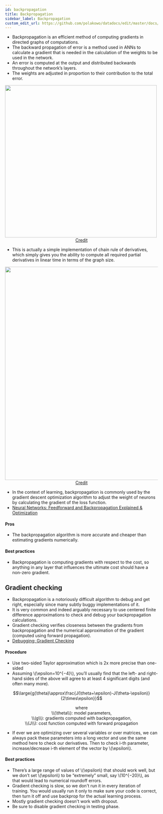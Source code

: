 ```yaml
---
id: backpropagation
title: Backpropagation
sidebar_label: Backpropagation
custom_edit_url: https://github.com/polakowo/datadocs/edit/master/docs/deep-learning/backpropagation.md
---
```


- Backpropagation is an efficient method of computing gradients in directed graphs of computations.
- The backward propagation of error is a method used in ANNs to calculate a gradient that is needed in the calculation of the weights to be used in the network.
- An error is computed at the output and distributed backwards throughout the network’s layers.
- The weights are adjusted in proportion to their contribution to the total error.

<img width=500 src="/datadocs/assets/0*AxqT3EOPEThyRqfK..png"/>
<center><a href="https://towardsdatascience.com/how-to-use-batch-normalization-with-tensorflow-and-tf-keras-to-train-deep-neural-networks-faster-60ba4d054b73" class="credit">Credit</a></center>

- This is actually a simple implementation of chain rule of derivatives, which simply gives you the ability to compute all required partial derivatives in linear time in terms of the graph size.

<img width=700 src="/datadocs/assets/1*q1M7LGiDTirwU-4LcFq7_Q.png"/>
<center><a href="https://kratzert.github.io/2016/02/12/understanding-the-gradient-flow-through-the-batch-normalization-layer.html" class="credit">Credit</a></center>

- In the context of learning, backpropagation is commonly used by the gradient descent optimization algorithm to adjust the weight of neurons by calculating the gradient of the loss function.
- [Neural Networks: Feedforward and Backpropagation Explained & Optimization](https://mlfromscratch.com/neural-networks-explained/#/)

#### Pros

- The backpropagation algorithm is more accurate and cheaper than estimating gradients numerically.

#### Best practices

- Backpropagation is computing gradients with respect to the cost, so anything in any layer that influences the ultimate cost should have a non-zero gradient.

## Gradient checking

- Backpropagation is a notoriously difficult algorithm to debug and get right, especially since many subtly buggy implementations of it.
- It is very common and indeed arguably necessary to use centered finite difference approximations to check and debug your backpropagation calculations.
- Gradient checking verifies closeness between the gradients from backpropagation and the numerical approximation of the gradient (computed using forward propagation).
- [Debugging: Gradient Checking](http://ufldl.stanford.edu/tutorial/supervised/DebuggingGradientChecking/)

#### Procedure

- Use two-sided Taylor approximation which is 2x more precise than one-sided
- Assuming \\(\epsilon=10^{−4}\\), you’ll usually find that the left- and right-hand sides of the above will agree to at least 4 significant digits (and often many more).

$$\large{g(\theta)\approx\frac{J(\theta+\epsilon)-J(\theta-\epsilon)}{2\times\epsilon}}$$
<center>where</center>
<center>\\(\theta\\): model parameters,</center>
<center>\\(g\\): gradients computed with backpropagation,</center>
<center>\\(J\\): cost function computed with forward propagation</center>

- If ever we are optimizing over several variables or over matrices, we can always pack these parameters into a long vector and use the same method here to check our derivatives. Then to check i-th parameter, increase/decrease i-th element of the vector by \\(\epsilon\\).

#### Best practices

- There’s a large range of values of \\(\epsilon\\) that should work well, but we don’t set \\(\epsilon\\) to be “extremely” small, say \\(10^{−20}\\), as that would lead to numerical roundoff errors.
- Gradient checking is slow, so we don't run it in every iteration of training. You would usually run it only to make sure your code is correct, then turn it off and use backprop for the actual learning process.
- Mostly gradient checking doesn't work with dropout.
- Be sure to disable gradient checking in testing phase.
